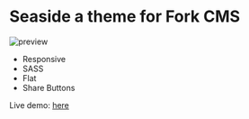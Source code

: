 Seaside a theme for Fork CMS
=======

![preview](https://raw.github.com/jannickv/seaside/master/preview.jpg)
- Responsive
- SASS
- Flat
- Share Buttons

Live demo: [here](http://seaside.beursfuif.com/)
